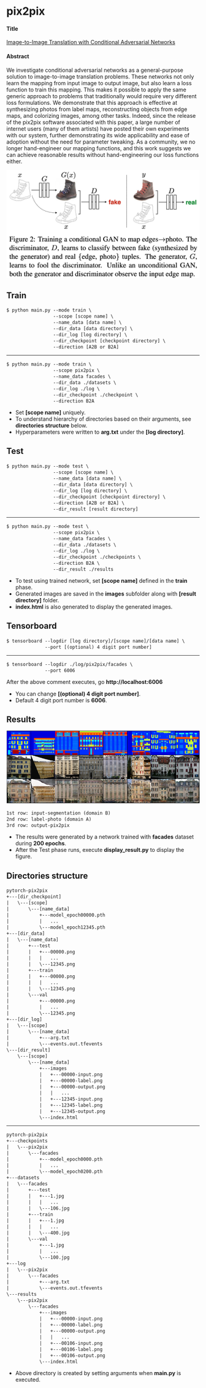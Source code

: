 # pix2pix

#### Title
[Image-to-Image Translation with Conditional Adversarial Networks](https://arxiv.org/abs/1611.07004)

#### Abstract
We investigate conditional adversarial networks as a general-purpose solution to image-to-image translation problems. These networks not only learn the mapping from input image to output image, but also learn a loss function to train this mapping. This makes it possible to apply the same generic approach to problems that traditionally would require very different loss formulations. We demonstrate that this approach is effective at synthesizing photos from label maps, reconstructing objects from edge maps, and colorizing images, among other tasks. Indeed, since the release of the pix2pix software associated with this paper, a large number of internet users (many of them artists) have posted their own experiments with our system, further demonstrating its wide applicability and ease of adoption without the need for parameter tweaking. As a community, we no longer hand-engineer our mapping functions, and this work suggests we can achieve reasonable results without hand-engineering our loss functions either.

![alt text](./img/paper1.png "Novelty of pix2pix")
        
## Train
    $ python main.py --mode train \
                     --scope [scope name] \
                     --name_data [data name] \
                     --dir_data [data directory] \
                     --dir_log [log directory] \
                     --dir_checkpoint [checkpoint directory] \
                     --direction [A2B or B2A]
---
    $ python main.py --mode train \
                     --scope pix2pix \
                     --name_data facades \
                     --dir_data ./datasets \
                     --dir_log ./log \
                     --dir_checkpoint ./checkpoint \
                     --direction B2A

* Set **[scope name]** uniquely.
* To understand hierarchy of directories based on their arguments, see **directories structure** below. 
* Hyperparameters were written to **arg.txt** under the **[log directory]**.


## Test
    $ python main.py --mode test \
                     --scope [scope name] \
                     --name_data [data name] \
                     --dir_data [data directory] \
                     --dir_log [log directory] \
                     --dir_checkpoint [checkpoint directory] \
                     --direction [A2B or B2A] \
                     --dir_result [result directory]
---
    $ python main.py --mode test \
                     --scope pix2pix \
                     --name_data facades \
                     --dir_data ./datasets \
                     --dir_log ./log \
                     --dir_checkpoint ./checkpoints \
                     --direction B2A \
                     --dir_result ./results

* To test using trained network, set **[scope name]** defined in the **train** phase.
* Generated images are saved in the **images** subfolder along with **[result directory]** folder.
* **index.html** is also generated to display the generated images.  


## Tensorboard
    $ tensorboard --logdir [log directory]/[scope name]/[data name] \
                  --port [(optional) 4 digit port number]
---
    $ tensorboard --logdir ./log/pix2pix/facades \
                  --port 6006
                  
After the above comment executes, go **http://localhost:6006**

* You can change **[(optional) 4 digit port number]**.
* Default 4 digit port number is **6006**.


## Results
![alt text](./img/generated_images.png "Generated Images by pix2pix")

    1st row: input-segmentation (domain B)
    2nd row: label-photo (domain A)
    3rd row: output-pix2pix

* The results were generated by a network trained with **facades** dataset during **200 epochs**.
* After the Test phase runs, execute **display_result.py** to display the figure.

## Directories structure
    pytorch-pix2pix
    +---[dir_checkpoint]
    |   \---[scope]
    |       \---[name_data]
    |           +---model_epoch00000.pth
    |           |   ...
    |           \---model_epoch12345.pth
    +---[dir_data]
    |   \---[name_data]
    |       +---test
    |       |   +---00000.png
    |       |   |   ...
    |       |   \---12345.png
    |       +---train
    |       |   +---00000.png
    |       |   |   ...
    |       |   \---12345.png
    |       \---val
    |           +---00000.png
    |           |   ...
    |           \---12345.png
    +---[dir_log]
    |   \---[scope]
    |       \---[name_data]
    |           +---arg.txt
    |           \---events.out.tfevents
    \---[dir_result]
        \---[scope]
            \---[name_data]
                +---images
                |   +---00000-input.png
                |   +---00000-label.png
                |   +---00000-output.png
                |   |   ...
                |   +---12345-input.png
                |   +---12345-label.png
                |   +---12345-output.png
                \---index.html

---

    pytorch-pix2pix
    +---checkpoints
    |   \---pix2pix
    |       \---facades
    |           +---model_epoch0000.pth
    |           |   ...
    |           \---model_epoch0200.pth
    +---datasets
    |   \---facades
    |       +---test
    |       |   +---1.jpg
    |       |   |   ...
    |       |   \---106.jpg
    |       +---train
    |       |   +---1.jpg
    |       |   |   ...
    |       |   \---400.jpg
    |       \---val
    |           +---1.jpg
    |           |   ...
    |           \---100.jpg
    +---log
    |   \---pix2pix
    |       \---facades
    |           +---arg.txt
    |           \---events.out.tfevents
    \---results
        \---pix2pix
            \---facades
                +---images
                |   +---00000-input.png
                |   +---00000-label.png
                |   +---00000-output.png
                |   |   ...
                |   +---00106-input.png
                |   +---00106-label.png
                |   +---00106-output.png
                \---index.html
 
* Above directory is created by setting arguments when **main.py** is executed.               
